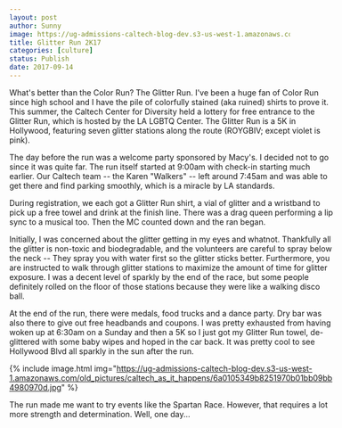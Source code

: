 ```yaml
---
layout: post
author: Sunny
image: https://ug-admissions-caltech-blog-dev.s3-us-west-1.amazonaws.com/old_pictures/caltech_as_it_happens/6a0105349b8251970b01b8d2a2630e970c.jpg
title: Glitter Run 2K17
categories: [culture]
status: Publish
date: 2017-09-14
---
```



<div style="direction: ltr; margin-top: 0in; margin-left: 0in; width: 6.1305in;">
<div style="direction: ltr; margin-top: 0in; margin-left: 0in; width: 6.1305in;">
What's better than the Color Run? The Glitter Run. I've been a huge fan of Color Run since high school and I have the pile of colorfully stained (aka ruined) shirts to prove it. This summer, the Caltech Center for Diversity held a lottery for free entrance to the Glitter Run, which is hosted by the LA LGBTQ Center. The Glitter Run is a 5K in Hollywood, featuring seven glitter stations along the route (ROYGBIV; except violet is pink).


The day before the run was a welcome party sponsored by Macy's. I decided not to go since it was quite far. The run itself started at 9:00am with check-in starting much earlier. Our Caltech team -- the Karen "Walkers" -- left around 7:45am and was able to get there and find parking smoothly, which is a miracle by LA standards.


During registration, we each got a Glitter Run shirt, a vial of glitter and a wristband to pick up a free towel and drink at the finish line. There was a drag queen performing a lip sync to a musical too. Then the MC counted down and the ran began.




Initially, I was concerned about the glitter getting in my eyes and whatnot. Thankfully all the glitter is non-toxic and biodegradable, and the volunteers are careful to spray below the neck -- They spray you with water first so the glitter sticks better. Furthermore, you are instructed to walk through glitter stations to maximize the amount of time for glitter exposure. I was a decent level of sparkly by the end of the race, but some people definitely rolled on the floor of those stations because they were like a walking disco ball.


At the end of the run, there were medals, food trucks and a dance party. Dry bar was also there to give out free headbands and coupons. I was pretty exhausted from having woken up at 6:30am on a Sunday and then a 5K so I just got my Glitter Run towel, de-glittered with some baby wipes and hoped in the car back. It was pretty cool to see Hollywood Blvd all sparkly in the sun after the run.




{% include image.html img="https://ug-admissions-caltech-blog-dev.s3-us-west-1.amazonaws.com/old_pictures/caltech_as_it_happens/6a0105349b8251970b01bb09bb4980970d.jpg" %}

The run made me want to try events like the Spartan Race. However, that requires a lot more strength and determination. Well, one day...

